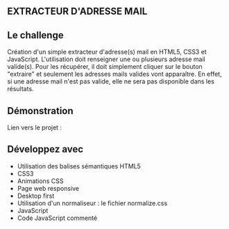 ## EXTRACTEUR D'ADRESSE MAIL

## Le challenge

Création d'un simple extracteur d'adresse(s) mail en HTML5, CSS3 et JavaScript. L'utilisation doit renseigner une ou plusieurs adresse mail valide(s). Pour les récupérer, il doit simplement cliquer sur le bouton "extraire" et seulement les adresses mails valides vont apparaître. En effet, si une adresse mail n'est pas valide, elle ne sera pas disponible dans les résultats.

## Démonstration

Lien vers le projet :

## Développez avec

- Utilisation des balises sémantiques HTML5
- CSS3
- Animations CSS
- Page web responsive
- Desktop first
- Utilisation d'un normaliseur : le fichier normalize.css
- JavaScript
- Code JavaScript commenté
